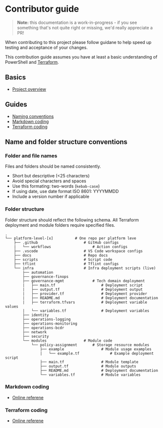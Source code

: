 # Contributor guide

> **Note:** this documentation is a work-in-progress - if you see something that's not quite right or missing, we'd really appreciate a PR!

When contributing to this project please follow guidane to help speed up testing and acceptance of your changes.

This contribution guide assumes you have at least a basic understanding of PowerShell and [Terraform](https://www.terraform.io/docs/language/index.html).

## Basics

* [Project overview](README.md#overview)

## Guides

* [Naming conventions](#folder-and-file-names)
* [Markdown coding](#markdown-coding)
* [Terraform coding](#terraform-coding)

## Name and folder structure conventions

### Folder and file names
Files and folders should be named consistently.
* Short but descriptive (<25 characters)
* Avoid special characters and spaces
* Use this formating: two-words (`kebab-case`)
* If using date, use date format ISO 8601: YYYYMMDD
* Include a version number if applicable

### Folder structure
Folder structure should reflect the following schema. All Terraform deployment and module folders require specified files.

    .                           
    └── platform-level-[x]          # One repo per platform leve
        ├── .github                     # GitHub configs
        |   └── workflows                   # Action configs
        ├── .vscode                     # VS Code workspace configs
        ├── docs                        # Repo docs
        ├── scripts                     # Script code
        ├── tflint                      # Tflint configs          
        └── infra                       # Infra deployment scripts (live)
            ├── automation               
            ├── governance-finops
            ├── governance-mgmt             # Tech domain deployment
            |   ├── main.tf                     # Deployment script
            |   ├── output.tf                   # Deployment output
            |   ├── provider.tf                 # Deployment provider
            |   ├── README.md                   # Deployment documentation
            |   ├── terraform.tfvars            # Deployment variable values
            |   └── variables.tf                # Deployment variables     
            ├── identity                 
            ├── operations-logging
            ├── operations-monitoring
            ├── operations-bcdr            
            ├── network                 
            ├── security                           
            └── modules                 # Module code
                └── policy-assignment       # Storage resource modules
                    ├── example                 # Module usage examples
                    |   └── example.tf              # Example deployment script
                    ├── main.tf                 # Module template
                    ├── output.tf               # Module outputs
                    ├── README.md               # Deployment documentation
                    └── variables.tf            # Module variables

### Markdown coding

* [Online referene](https://www.markdownguide.org/basic-syntax)

### Terraform coding

* [Online referene](https://github.com/x0techdad/cloud-platform-dev-ux/blob/main/docs/guide-terraform.md)

